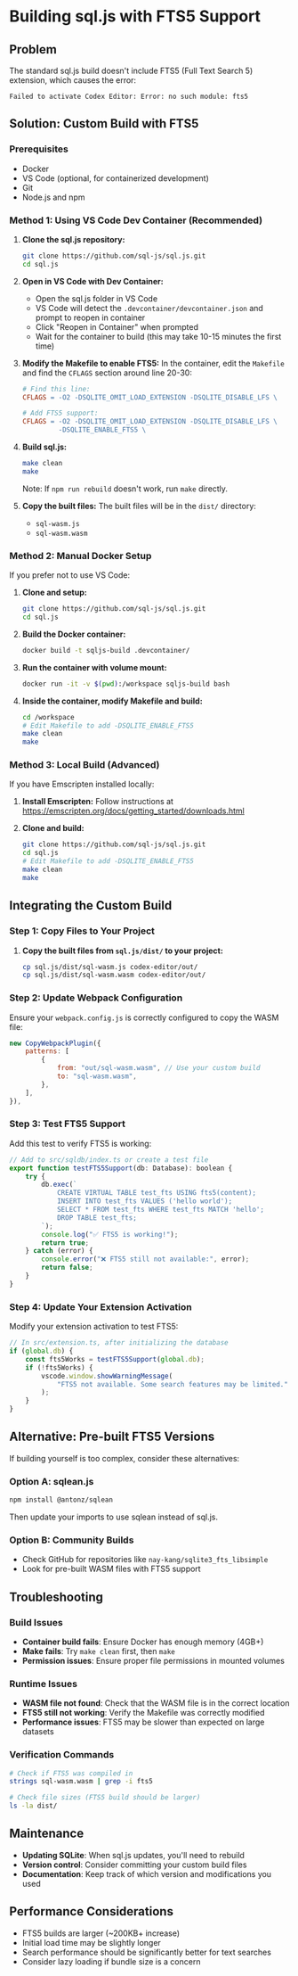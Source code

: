 # Building sql.js with FTS5 Support

## Problem
The standard sql.js build doesn't include FTS5 (Full Text Search 5) extension, which causes the error:
```
Failed to activate Codex Editor: Error: no such module: fts5
```

## Solution: Custom Build with FTS5

### Prerequisites
- Docker
- VS Code (optional, for containerized development)
- Git
- Node.js and npm

### Method 1: Using VS Code Dev Container (Recommended)

1. **Clone the sql.js repository:**
   ```bash
   git clone https://github.com/sql-js/sql.js.git
   cd sql.js
   ```

2. **Open in VS Code with Dev Container:**
   - Open the sql.js folder in VS Code
   - VS Code will detect the `.devcontainer/devcontainer.json` and prompt to reopen in container
   - Click "Reopen in Container" when prompted
   - Wait for the container to build (this may take 10-15 minutes the first time)

3. **Modify the Makefile to enable FTS5:**
   In the container, edit the `Makefile` and find the `CFLAGS` section around line 20-30:
   ```makefile
   # Find this line:
   CFLAGS = -O2 -DSQLITE_OMIT_LOAD_EXTENSION -DSQLITE_DISABLE_LFS \
   
   # Add FTS5 support:
   CFLAGS = -O2 -DSQLITE_OMIT_LOAD_EXTENSION -DSQLITE_DISABLE_LFS \
            -DSQLITE_ENABLE_FTS5 \
   ```

4. **Build sql.js:**
   ```bash
   make clean
   make
   ```
   
   Note: If `npm run rebuild` doesn't work, run `make` directly.

5. **Copy the built files:**
   The built files will be in the `dist/` directory:
   - `sql-wasm.js`
   - `sql-wasm.wasm`

### Method 2: Manual Docker Setup

If you prefer not to use VS Code:

1. **Clone and setup:**
   ```bash
   git clone https://github.com/sql-js/sql.js.git
   cd sql.js
   ```

2. **Build the Docker container:**
   ```bash
   docker build -t sqljs-build .devcontainer/
   ```

3. **Run the container with volume mount:**
   ```bash
   docker run -it -v $(pwd):/workspace sqljs-build bash
   ```

4. **Inside the container, modify Makefile and build:**
   ```bash
   cd /workspace
   # Edit Makefile to add -DSQLITE_ENABLE_FTS5
   make clean
   make
   ```

### Method 3: Local Build (Advanced)

If you have Emscripten installed locally:

1. **Install Emscripten:**
   Follow instructions at https://emscripten.org/docs/getting_started/downloads.html

2. **Clone and build:**
   ```bash
   git clone https://github.com/sql-js/sql.js.git
   cd sql.js
   # Edit Makefile to add -DSQLITE_ENABLE_FTS5
   make clean
   make
   ```

## Integrating the Custom Build

### Step 1: Copy Files to Your Project

1. **Copy the built files from `sql.js/dist/` to your project:**
   ```bash
   cp sql.js/dist/sql-wasm.js codex-editor/out/
   cp sql.js/dist/sql-wasm.wasm codex-editor/out/
   ```

### Step 2: Update Webpack Configuration

Ensure your `webpack.config.js` is correctly configured to copy the WASM file:

```javascript
new CopyWebpackPlugin({
    patterns: [
        {
            from: "out/sql-wasm.wasm", // Use your custom build
            to: "sql-wasm.wasm",
        },
    ],
}),
```

### Step 3: Test FTS5 Support

Add this test to verify FTS5 is working:

```javascript
// Add to src/sqldb/index.ts or create a test file
export function testFTS5Support(db: Database): boolean {
    try {
        db.exec(`
            CREATE VIRTUAL TABLE test_fts USING fts5(content);
            INSERT INTO test_fts VALUES ('hello world');
            SELECT * FROM test_fts WHERE test_fts MATCH 'hello';
            DROP TABLE test_fts;
        `);
        console.log("✅ FTS5 is working!");
        return true;
    } catch (error) {
        console.error("❌ FTS5 still not available:", error);
        return false;
    }
}
```

### Step 4: Update Your Extension Activation

Modify your extension activation to test FTS5:

```javascript
// In src/extension.ts, after initializing the database
if (global.db) {
    const fts5Works = testFTS5Support(global.db);
    if (!fts5Works) {
        vscode.window.showWarningMessage(
            "FTS5 not available. Some search features may be limited."
        );
    }
}
```

## Alternative: Pre-built FTS5 Versions

If building yourself is too complex, consider these alternatives:

### Option A: sqlean.js
```bash
npm install @antonz/sqlean
```
Then update your imports to use sqlean instead of sql.js.

### Option B: Community Builds
- Check GitHub for repositories like `nay-kang/sqlite3_fts_libsimple`
- Look for pre-built WASM files with FTS5 support

## Troubleshooting

### Build Issues
- **Container build fails**: Ensure Docker has enough memory (4GB+)
- **Make fails**: Try `make clean` first, then `make`
- **Permission issues**: Ensure proper file permissions in mounted volumes

### Runtime Issues
- **WASM file not found**: Check that the WASM file is in the correct location
- **FTS5 still not working**: Verify the Makefile was correctly modified
- **Performance issues**: FTS5 may be slower than expected on large datasets

### Verification Commands
```bash
# Check if FTS5 was compiled in
strings sql-wasm.wasm | grep -i fts5

# Check file sizes (FTS5 build should be larger)
ls -la dist/
```

## Maintenance

- **Updating SQLite**: When sql.js updates, you'll need to rebuild
- **Version control**: Consider committing your custom build files
- **Documentation**: Keep track of which version and modifications you used

## Performance Considerations

- FTS5 builds are larger (~200KB+ increase)
- Initial load time may be slightly longer
- Search performance should be significantly better for text searches
- Consider lazy loading if bundle size is a concern 